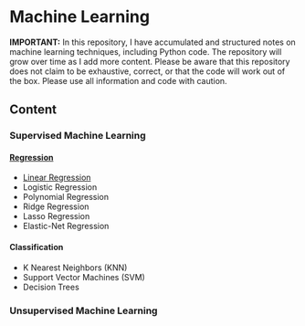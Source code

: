 # Machine Learning
**IMPORTANT:** In this repository, I have accumulated and structured notes on machine learning techniques, including Python code. The repository will grow over time as I add more content. Please be aware that this repository does not claim to be exhaustive, correct, or that the code will work out of the box. Please use all information and code with caution.

## Content
### Supervised Machine Learning
#### [Regression](https://github.com/tbgrun/machine_learning/blob/main/supervised_ml/Regression%20Overview.md)
* [Linear Regression](https://github.com/tbgrun/machine_learning/blob/main/supervised_ml/Linear%20Regression.md)
* Logistic Regression
* Polynomial Regression
* Ridge Regression
* Lasso Regression
* Elastic-Net Regression
#### Classification
* K Nearest Neighbors (KNN)
* Support Vector Machines (SVM)
* Decision Trees
### Unsupervised Machine Learning

